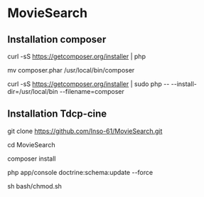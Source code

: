 MovieSearch
===========

Installation composer
---------------------

curl -sS https://getcomposer.org/installer | php

mv composer.phar /usr/local/bin/composer

curl -sS https://getcomposer.org/installer | sudo php -- --install-dir=/usr/local/bin --filename=composer


Installation Tdcp-cine
----------------------

git clone https://github.com/Inso-61/MovieSearch.git

cd MovieSearch

composer install

php app/console doctrine:schema:update --force

sh bash/chmod.sh